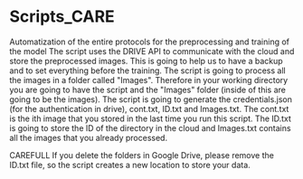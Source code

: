 # Scripts_CARE
Automatization of the entire protocols for the preprocessing and training of the model
The script uses the DRIVE API to communicate with the cloud and store the preprocessed images. This is going to help us to have a backup and to set everything before the training. 
The script is going to process all the images in a folder called "Images". Therefore in your working directory you are going to have the script and the "Images" folder (inside of this are going to be the images).
The script is going to generate the credentials.json (for the authentication in drive), cont.txt, ID.txt and Images.txt.
The cont.txt is the ith image that you stored in the last time you run this script. The ID.txt is going to store the ID of the directory in the cloud and Images.txt contains all the images that you already processed.

CAREFULL
If you delete the folders in Google Drive, please remove the ID.txt file, so the script creates a new location to store your data.
